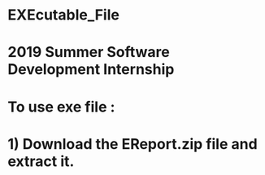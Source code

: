 # EXEcutable_File
# <b>2019 Summer Software Development Internship</b>
<h1> To use exe file :<h1>
  <b> 1) Download the EReport.zip file and extract it.</b>

